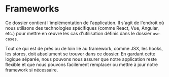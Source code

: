 # Frameworks

Ce dossier contient l'implémentation de l'application. Il s'agit de l'endroit où nous utilisons des technologies spécifiques (comme React, Vue, Angular, etc.) pour mettre en œuvre les cas d'utilisation définis dans le dossier `use-cases`.

Tout ce qui est de près ou de loin lié au framework, comme JSX, les hooks, les stores, doit absolument se trouver dans ce dossier. En gardant cette logique séparée, nous pouvons nous assurer que notre application reste flexible et que nous pouvons facilement remplacer ou mettre à jour notre framework si nécessaire.